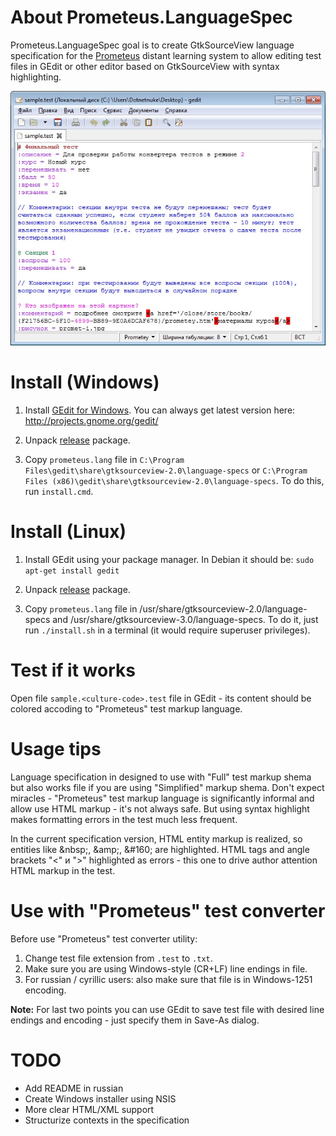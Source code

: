 # About Prometeus.LanguageSpec

Prometeus.LanguageSpec goal is to create GtkSourceView language specification for the [Prometeus](http://www.prometeus.ru/) distant learning system to allow editing test files in GEdit or other editor based on GtkSourceView with syntax highlighting.

![Screenshot](https://raw.githubusercontent.com/roman-yagodin/Prometeus.LanguageSpec/master/images/screenshot_01.jpg "Using Prometeus language spec in GEdit for Windows")

# Install (Windows)

1. Install [GEdit for Windows](http://ftp.gnome.org/pub/GNOME/binaries/win32/gedit/2.30/gedit-setup-2.30.1-1.exe). You can always get latest version here: http://projects.gnome.org/gedit/

2. Unpack [release](https://github.com/roman-yagodin/Prometeus.LanguageSpec/releases) package.

3. Copy `prometeus.lang` file in `C:\Program Files\gedit\share\gtksourceview-2.0\language-specs` or `C:\Program Files (x86)\gedit\share\gtksourceview-2.0\language-specs`. To do this, run `install.cmd`.

# Install (Linux)

1. Install GEdit using your package manager. In Debian it should be: `sudo apt-get install gedit` 

2. Unpack [release](https://github.com/roman-yagodin/Prometeus.LanguageSpec/releases) package. 

3. Copy `prometeus.lang` file in /usr/share/gtksourceview-2.0/language-specs and /usr/share/gtksourceview-3.0/language-specs. To do it, just run `./install.sh` in a terminal (it would require superuser privileges).

# Test if it works

Open file `sample.<culture-code>.test` file in GEdit - its content should be colored accoding to "Prometeus" test markup language.
 
# Usage tips

Language specification in designed to use with "Full" test markup shema but also works file if you are using "Simplified" markup shema. Don't expect miracles - "Prometeus" test markup language is significantly informal and allow use HTML markup - it's not always safe. But using syntax highlight makes formatting errors in the test much less frequent.

In the current specification version, HTML entity markup is realized, so entities like &amp;nbsp;, &amp;amp;, &amp;#160; are highlighted. HTML tags and angle brackets "<" и ">" highlighted as errors - this one to drive author attention HTML markup in the test.

# Use with "Prometeus" test converter

Before use "Prometeus" test converter utility:

1. Change test file extension from `.test` to `.txt`. 
2. Make sure you are using Windows-style (CR+LF) line endings in file. 
3. For russian / cyrillic users: also make sure that file is in Windows-1251 encoding.

**Note:** For last two points you can use GEdit to save test file with desired line endings and encoding - just specify them in Save-As dialog.

# TODO

* Add README in russian
* Create Windows installer using NSIS
* More clear HTML/XML support
* Structurize contexts in the specification
